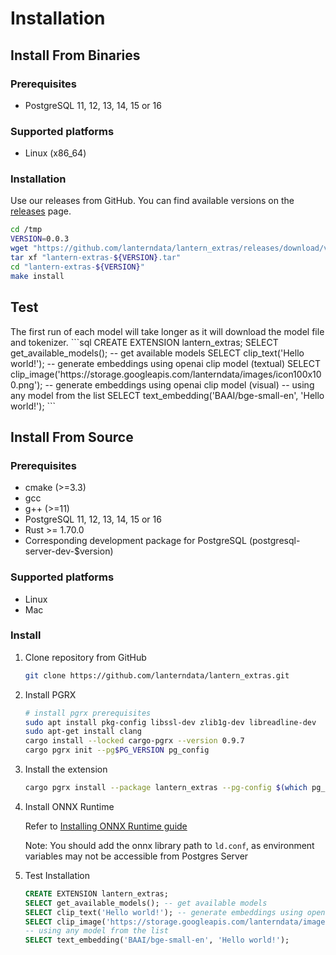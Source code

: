 # Installation

## Install From Binaries

### Prerequisites

- PostgreSQL 11, 12, 13, 14, 15 or 16

### Supported platforms

- Linux (x86_64)

### Installation

Use our releases from GitHub. You can find available versions on the [releases](https://github.com/lanterndata/lantern/releases) page.

```bash
cd /tmp
VERSION=0.0.3
wget "https://github.com/lanterndata/lantern_extras/releases/download/v${VERSION}/lantern-extras-${VERSION}.tar"
tar xf "lantern-extras-${VERSION}.tar"
cd "lantern-extras-${VERSION}"
make install
```

## Test

<Note>
The first run of each model will take longer as it will download the model file and tokenizer.
</Note>
```sql
CREATE EXTENSION lantern_extras;
SELECT get_available_models(); -- get available models
SELECT clip_text('Hello world!'); -- generate embeddings using openai clip model (textual)
SELECT clip_image('https://storage.googleapis.com/lanterndata/images/icon100x100.png'); -- generate embeddings using openai clip model (visual)
-- using any model from the list
SELECT text_embedding('BAAI/bge-small-en', 'Hello world!');
```

## Install From Source

### Prerequisites

- cmake (>=3.3)
- gcc
- g++ (>=11)
- PostgreSQL 11, 12, 13, 14, 15 or 16
- Rust >= 1.70.0
- Corresponding development package for PostgreSQL (postgresql-server-dev-$version)

### Supported platforms

- Linux
- Mac

### Install

1. Clone repository from GitHub

   ```bash
   git clone https://github.com/lanterndata/lantern_extras.git
   ```

2. Install PGRX

   ```bash
   # install pgrx prerequisites
   sudo apt install pkg-config libssl-dev zlib1g-dev libreadline-dev
   sudo apt-get install clang
   cargo install --locked cargo-pgrx --version 0.9.7
   cargo pgrx init --pg$PG_VERSION pg_config
   ```

3. Install the extension

   ```bash
   cargo pgrx install --package lantern_extras --pg-config $(which pg_config)
   ```

4. Install ONNX Runtime

   Refer to [Installing ONNX Runtime guide](/docs/lantern-cli/install-onnx-runtime)

   Note: You should add the onnx library path to `ld.conf`, as environment variables may not be accessible from Postgres Server

5. Test Installation
   ```sql
   CREATE EXTENSION lantern_extras;
   SELECT get_available_models(); -- get available models
   SELECT clip_text('Hello world!'); -- generate embeddings using openai clip model (textual)
   SELECT clip_image('https://storage.googleapis.com/lanterndata/images/icon100x100.png'); -- generate embeddings using openai clip model (visual)
   -- using any model from the list
   SELECT text_embedding('BAAI/bge-small-en', 'Hello world!');
   ```
